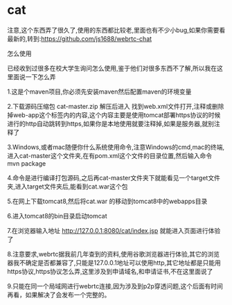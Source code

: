 # cat
注意,这个东西弄了很久了,使用的东西都比较老,里面也有不少小bug,如果你需要看最新的,转到:https://github.com/js1688/webrtc-chat

怎么使用

已经收到过很多在校大学生询问怎么使用,鉴于他们对很多东西不了解,所以我在这里面说一下怎么弄

 1.这是个maven项目,你必须先安装maven然后配置maven的环境变量
 
 2.下载源码压缩包 cat-master.zip  解压后进入 找到web.xml文件打开,注释或删除掉web-app这个标签内的内容,这个内容主要是使用tomcat部署https协议的时候进行的http自动跳转到https,如果你是本地使用就要注释掉,如果是服务器,就别注释了
 
 3.Windows,或者mac随便你什么系统使用命令,注意Windows的cmd,mac的终端,进入cat-master这个文件夹,在有pom.xml这个文件的目录位置,然后输入命令 mvn package
 
 4.命令是进行编译打包源码,之后再cat-master文件夹下就能看见一个target文件夹,进入target文件夹后,能看到cat.war这个包
 
 5.在网上下载tomcat8,然后将cat.war 的移动到tomcat8中的webapps目录
 
 6.进入tomcat8的bin目录启动tomcat
 
 7.在浏览器输入地址 http://127.0.0.1:8080/cat/index.jsp    就能进入页面进行体验了
 
 8.注意要求,webrtc据我前几年查到的资料,使用谷歌浏览器进行体验,其它的浏览器我不确定是否都兼容了,只能是127.0.0.1地址可以使用http,其它地址都是只能用https协议,https协议怎么弄,这里涉及到申请域名,和申请证书,不在这里面说了
 
 9.只能在同一个局域网进行webrtc连接,因为涉及到p2p穿透问题,这个后面有时间再看，如果解决了会发布一个完整的。


